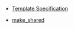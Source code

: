 - [Template Specification](../c++/template-specialization.md)

- [make_shared](c++/template-specialization.md)

